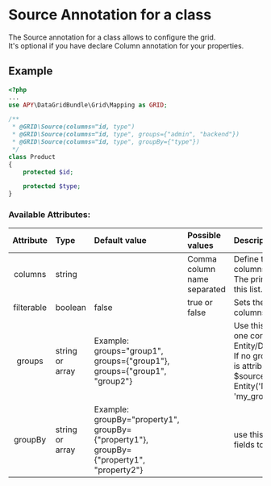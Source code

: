 Source Annotation for a class
=============================

The Source annotation for a class allows to configure the grid.  
It's optional if you have declare Column annotation for your properties.

## Example
```php
<?php
...
use APY\DataGridBundle\Grid\Mapping as GRID;

/**
 * @GRID\Source(columns="id, type")
 * @GRID\Source(columns="id, type", groups={"admin", "backend"})
 * @GRID\Source(columns="id, type", groupBy={"type"})
 */
class Product
{
    protected $id;

    protected $type;
}
```

### Available Attributes:

|Attribute|Type|Default value|Possible values|Description|
|:--:|:--|:--|:--|:--|
|columns|string||Comma column name separated|Define the order and the visibility of columns.<br />The primary key have to be defined in this list.|
|filterable|boolean|false|true or false|Sets the default filterable value of all columns|
|groups|string<br />or<br />array|Example: groups="group1",<br/>groups={"group1"}, groups={"group1", "group2"}||Use this attribute to define more than one configuration for an Entity/Document. <br />If no groups is defined, the annotation is attributed for all groups.<br />$source = new Entity('MyProjectMyBundle:MyEntity', 'my_group');|
|groupBy|string<br />or<br />array|Example: groupBy="property1",<br/>groupBy={"property1"}, groupBy={"property1", "property2"}||use this attribute to add groupBy fields to the query|

